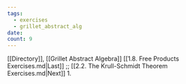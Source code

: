 ```yaml
---
tags:
  - exercises
  - grillet_abstract_alg
date:
count: 9
---
```

[[Directory]], [[Grillet Abstract Algebra]]
[[1.8. Free Products Exercises.md|Last]] ;; [[2.2. The Krull-Schmidt Theorem Exercises.md|Next]]
1. 
